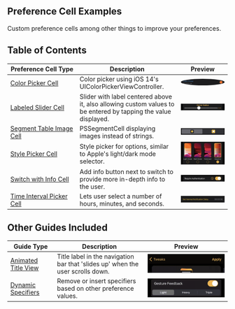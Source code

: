 ## Preference Cell Examples
Custom preference cells among other things to improve your preferences.

## Table of Contents
| Preference&nbsp;Cell&nbsp;Type | Description | Preview |
| ------------------------------ | ----------- | ------- |
| [Color Picker Cell](https://github.com/LacertosusRepo/Preference-Cell-Examples/tree/main/Color%20Picker%20Cell) | Color picker using iOS 14's UIColorPickerViewController. | <img src="./Color Picker Cell/preview.png" alt="Preview" style="border-radius:50%"> |
| [Labeled Slider Cell](https://github.com/LacertosusRepo/Preference-Cell-Examples/tree/main/Labeled%20Slider%20Cell) | Slider with label centered above it, also allowing custom values to be entered by tapping the value displayed. | <img src="./Labeled Slider Cell/preview.png" alt="Preview"> |
| [Segment Table Image Cell](https://github.com/LacertosusRepo/Preference-Cell-Examples/tree/main/Segment%20Table%20Image%20Cell) | PSSegmentCell displaying images instead of strings. | <img src="./Segment Table Image Cell/preview.png" alt="Preview"> |
| [Style Picker Cell](https://github.com/LacertosusRepo/Preference-Cell-Examples/tree/main/Style%20Picker%20Cell) | Style picker for options, similar to Apple's light/dark mode selector. | <img src="./Style Picker Cell/preview.png" alt="Preview"> |
| [Switch with Info Cell](https://github.com/LacertosusRepo/Preference-Cell-Examples/tree/main/Switch%20with%20Info%20Cell) | Add info button next to switch to provide more in-depth info to the user. | <img src="./Switch with Info Cell/preview.png" alt="Preview"> |
| [Time Interval Picker Cell](https://github.com/LacertosusRepo/Preference-Cell-Examples/tree/main/Time%20Interval%20Picker%20Cell) | Lets user select a number of hours, minutes, and seconds. | <img src="./Time Interval Picker Cell/preview.png" alt="Preview"> |

<!-- Preview size: 1125x168 -->
<!-- | [EXAMPLE](https://github.com/LacertosusRepo/Preference-Cell-Examples/tree/main/) | DESCRIPTION | <img src="./EXAMPLE/preview.png" alt="Preview"> | -->

## Other Guides Included
| Guide&nbsp;Type | Description | Preview |
| --------------- | ----------- | ------- |
| [Animated Title View](https://github.com/LacertosusRepo/Preference-Cell-Examples/tree/main/Animated%20Title%20View) | Title label in the navigation bar that 'slides up' when the user scrolls down. | <img src="./Animated Title View/preview.gif" alt="Preview" width="488"> |
| [Dynamic Specifiers](https://github.com/LacertosusRepo/Preference-Cell-Examples/tree/main/Dynamic%20Specifiers) | Remove or insert specifiers based on other preference values. | <img src="./Dynamic Specifiers/preview.gif" alt="Preview" width="488"> |

<!-- Preview size: 886x216 -->
<!-- | [EXAMPLE](https://github.com/LacertosusRepo/Preference-Cell-Examples/tree/main/) | DESCRIPTION | <img src="./EXAMPLE/preview.gif" alt="Preview" width="488"> | -->
